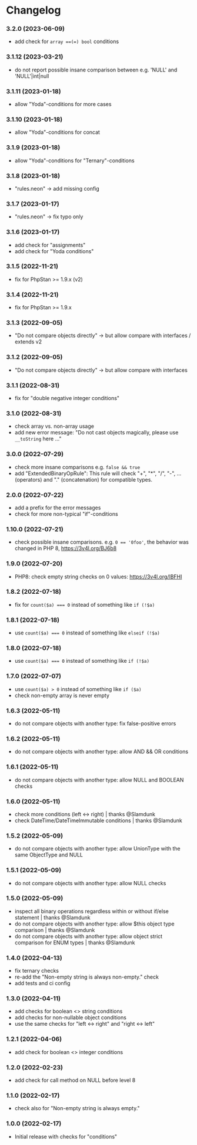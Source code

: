 # Changelog

### 3.2.0 (2023-06-09)
- add check for `array ==(=) bool` conditions

### 3.1.12 (2023-03-21)
- do not report possible insane comparison between e.g. 'NULL' and 'NULL'|int|null

### 3.1.11 (2023-01-18)
- allow "Yoda"-conditions for more cases

### 3.1.10 (2023-01-18)
- allow "Yoda"-conditions for concat

### 3.1.9 (2023-01-18)
- allow "Yoda"-conditions for "Ternary"-conditions

### 3.1.8 (2023-01-18)
- "rules.neon" -> add missing config

### 3.1.7 (2023-01-17)
- "rules.neon" -> fix typo only

### 3.1.6 (2023-01-17)
- add check for "assignments" 
- add check for "Yoda conditions"

### 3.1.5 (2022-11-21)
- fix for PhpStan >= 1.9.x (v2)

### 3.1.4 (2022-11-21)
- fix for PhpStan >= 1.9.x

### 3.1.3 (2022-09-05)
- "Do not compare objects directly" -> but allow compare with interfaces / extends v2

### 3.1.2 (2022-09-05)
- "Do not compare objects directly" -> but allow compare with interfaces

### 3.1.1 (2022-08-31)
- fix for "double negative integer conditions"

### 3.1.0 (2022-08-31)
- check array vs. non-array usage 
- add new error message: "Do not cast objects magically, please use `__toString` here ..."

### 3.0.0 (2022-07-29)
- check more insane comparisons e.g. `false && true`
- add "ExtendedBinaryOpRule": This rule will check "+", "*", "/", "-", ... (operators) and "." (concatenation) for compatible types.

### 2.0.0 (2022-07-22)
- add a prefix for the error messages
- check for more non-typical "if"-conditions

### 1.10.0 (2022-07-21)
- check possible insane comparisons. e.g. `0 == '0foo'`, the behavior was changed in PHP 8, https://3v4l.org/BJ6b8

### 1.9.0 (2022-07-20)
- PHP8: check empty string checks on 0 values: https://3v4l.org/lBFHI

### 1.8.2 (2022-07-18)
- fix for `count($a) === 0` instead of something like `if (!$a)`

### 1.8.1 (2022-07-18)
- use `count($a) === 0` instead of something like `elseif (!$a)`

### 1.8.0 (2022-07-18)
- use `count($a) === 0` instead of something like `if (!$a)`

### 1.7.0 (2022-07-07)
- use `count($a) > 0` instead of something like `if ($a)`
- check non-empty array is never empty

### 1.6.3 (2022-05-11)
- do not compare objects with another type: fix false-positive errors

### 1.6.2 (2022-05-11)
- do not compare objects with another type: allow AND && OR conditions

### 1.6.1 (2022-05-11)
- do not compare objects with another type: allow NULL and BOOLEAN checks

### 1.6.0 (2022-05-11)
- check more conditions (left <-> right) | thanks @Slamdunk
- check DateTime/DateTimeImmutable conditions | thanks @Slamdunk

### 1.5.2 (2022-05-09)
- do not compare objects with another type: allow UnionType with the same ObjectType and NULL

### 1.5.1 (2022-05-09)
- do not compare objects with another type: allow NULL checks

### 1.5.0 (2022-05-09)
- inspect all binary operations regardless within or without if/else statement | thanks @Slamdunk
- do not compare objects with another type: allow $this object type comparison | thanks @Slamdunk
- do not compare objects with another type: allow object strict comparison for ENUM types | thanks @Slamdunk

### 1.4.0 (2022-04-13)
- fix ternary checks
- re-add the "Non-empty string is always non-empty." check
- add tests and ci config

### 1.3.0 (2022-04-11)
- add checks for boolean <> string conditions
- add checks for non-nullable object conditions
- use the same checks for "left <-> right" and "right <-> left" 

### 1.2.1 (2022-04-06)
- add check for boolean <> integer conditions

### 1.2.0 (2022-02-23)
- add check for call method on NULL before level 8

### 1.1.0 (2022-02-17)
- check also for "Non-empty string is always empty."

### 1.0.0 (2022-02-17)
- Initial release with checks for "conditions"
